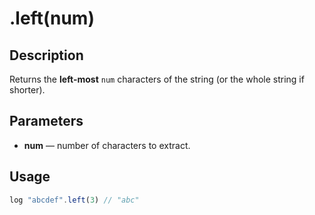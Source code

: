 # .left(num)

## Description

Returns the **left-most** `num` characters of the string (or the whole string if shorter).

## Parameters

* **num** — number of characters to extract.

## Usage

```javascript
log "abcdef".left(3) // "abc"
```

